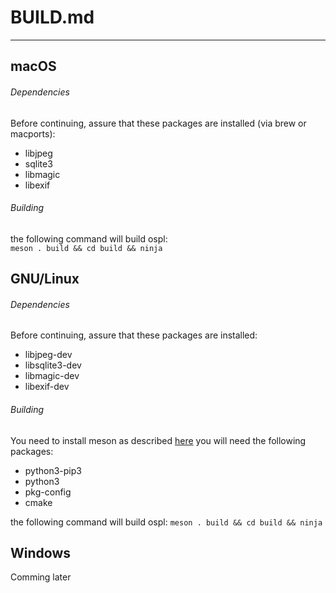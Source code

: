 # BUILD.md
---------------------------------------------------
## macOS 
###### Dependencies
Before continuing, assure that these packages are installed (via brew or macports):

- libjpeg
- sqlite3
- libmagic
- libexif

###### Building
the following command will build ospl:   
`meson . build && cd build && ninja`

## GNU/Linux
###### Dependencies
Before continuing, assure that these packages are installed:
- libjpeg-dev
- libsqlite3-dev
- libmagic-dev
- libexif-dev

###### Building
You need to install meson as described [here](https://mesonbuild.com/Quick-guide.html)
you will need the following packages:
- python3-pip3
- python3
- pkg-config
- cmake

the following command will build ospl:
`meson . build && cd build && ninja`

## Windows
Comming later
